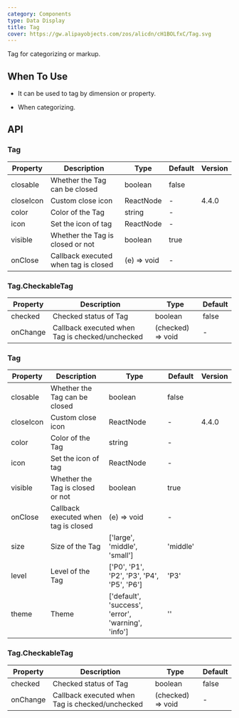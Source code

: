 ```yaml
---
category: Components
type: Data Display
title: Tag
cover: https://gw.alipayobjects.com/zos/alicdn/cH1BOLfxC/Tag.svg
---
```


Tag for categorizing or markup.

## When To Use

- It can be used to tag by dimension or property.

- When categorizing.

## API

### Tag

| Property | Description | Type | Default | Version |
| --- | --- | --- | --- | --- |
| closable | Whether the Tag can be closed | boolean | false |  |
| closeIcon | Custom close icon | ReactNode | - | 4.4.0 |
| color | Color of the Tag | string | - |  |
| icon | Set the icon of tag | ReactNode | - |  |
| visible | Whether the Tag is closed or not | boolean | true |  |
| onClose | Callback executed when tag is closed | (e) => void | - |  |

### Tag.CheckableTag

| Property | Description | Type | Default |
| --- | --- | --- | --- |
| checked | Checked status of Tag | boolean | false |
| onChange | Callback executed when Tag is checked/unchecked | (checked) => void | - |
### Tag

| Property | Description | Type | Default | Version |
| --- | --- | --- | --- | --- |
| closable | Whether the Tag can be closed | boolean | false |  |
| closeIcon | Custom close icon | ReactNode | - | 4.4.0 |
| color | Color of the Tag | string | - |  |
| icon | Set the icon of tag | ReactNode | - |  |
| visible | Whether the Tag is closed or not | boolean | true |  |
| onClose | Callback executed when tag is closed | (e) => void | - |  |
| size |  Size of the Tag | ['large', 'middle', 'small'] | 'middle' |
| level |  Level of the Tag | ['P0', 'P1', 'P2', 'P3', 'P4', 'P5', 'P6'] | 'P3' |
| theme |  Theme | ['default', 'success', 'error', 'warning', 'info'] | '' |

### Tag.CheckableTag

| Property | Description | Type | Default |
| --- | --- | --- | --- |
| checked | Checked status of Tag | boolean | false |
| onChange | Callback executed when Tag is checked/unchecked | (checked) => void | - |
